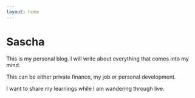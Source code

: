 ```yaml
---
layout: home
---
```


# Sascha

This is my personal blog. I will write about everything that comes into my mind.

This can be either private finance, my job or personal development.

I want to share my learnings while I am wandering through live.
